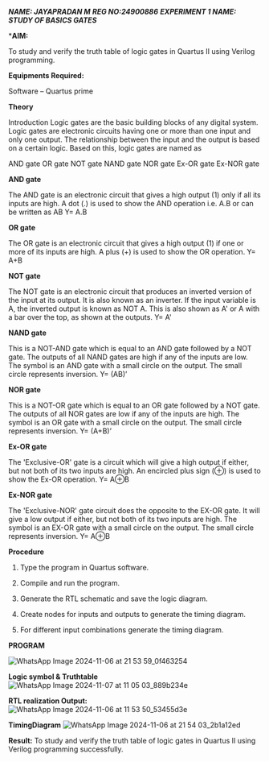 ***NAME: JAYAPRADAN M***
***REG NO:24900886*** 
***EXPERIMENT 1 NAME: STUDY OF BASICS GATES***

***AIM:**

To study and verify the truth table of logic gates in Quartus II using Verilog programming.

**Equipments Required:**

Software – Quartus prime 

**Theory**

Introduction Logic gates are the basic building blocks of any digital system. Logic gates are electronic circuits having one or more than one input and only one output. The relationship between the input and the output is based on a certain logic. Based on this, logic gates are named as

AND gate OR gate NOT gate NAND gate NOR gate Ex-OR gate Ex-NOR gate

**AND gate**

The AND gate is an electronic circuit that gives a high output (1) only if all its inputs are high. A dot (.) is used to show the AND operation i.e. A.B or can be written as AB
Y= A.B

**OR gate** 

The OR gate is an electronic circuit that gives a high output (1) if one or more of its inputs are high. A plus (+) is used to show the OR operation.
Y= A+B

**NOT gate**

The NOT gate is an electronic circuit that produces an inverted version of the input at its output. It is also known as an inverter. If the input variable is A, the inverted output is known as NOT A. This is also shown as A' or A with a bar over the top, as shown at the outputs.
Y= A'

**NAND gate**

This is a NOT-AND gate which is equal to an AND gate followed by a NOT gate. The outputs of all NAND gates are high if any of the inputs are low. The symbol is an AND gate with a small circle on the output. The small circle represents inversion.
Y= (AB)’

**NOR gate**

This is a NOT-OR gate which is equal to an OR gate followed by a NOT gate. The outputs of all NOR gates are low if any of the inputs are high. The symbol is an OR gate with a small circle on the output. The small circle represents inversion.
Y= (A+B)’

**Ex-OR gate**

The 'Exclusive-OR' gate is a circuit which will give a high output if either, but not both of its two inputs are high. An encircled plus sign (⊕) is used to show the Ex-OR operation.
Y= A⊕B

**Ex-NOR gate**

The 'Exclusive-NOR' gate circuit does the opposite to the EX-OR gate. It will give a low output if either, but not both of its two inputs are high. The symbol is an EX-OR gate with a small circle on the output. The small circle represents inversion.
Y= A⊕B

**Procedure** 

1.	Type the program in Quartus software.

2.	Compile and run the program.

3.	Generate the RTL schematic and save the logic diagram.

4.	Create nodes for inputs and outputs to generate the timing diagram.

5.	For different input combinations generate the timing diagram.


**PROGRAM**

![WhatsApp Image 2024-11-06 at 21 53 59_0f463254](https://github.com/user-attachments/assets/75b9636e-da92-45ed-9b66-81d2d61fc501)

 
**Logic symbol & Truthtable**
![WhatsApp Image 2024-11-07 at 11 05 03_889b234e](https://github.com/user-attachments/assets/d58777ef-4a4a-422c-881d-38c908a38aec)

**RTL realization Output:** 
![WhatsApp Image 2024-11-06 at 11 53 50_53455d3e](https://github.com/user-attachments/assets/dcb0fa12-ae95-4f6e-a1e2-fff9662d6ec2)

**TimingDiagram**
![WhatsApp Image 2024-11-06 at 21 54 03_2b1a12ed](https://github.com/user-attachments/assets/d7e9e67b-01bf-48db-a7c2-8a8fcc07ca70)


**Result:**
To study and verify the truth table of logic gates in Quartus II using Verilog programming successfully.

